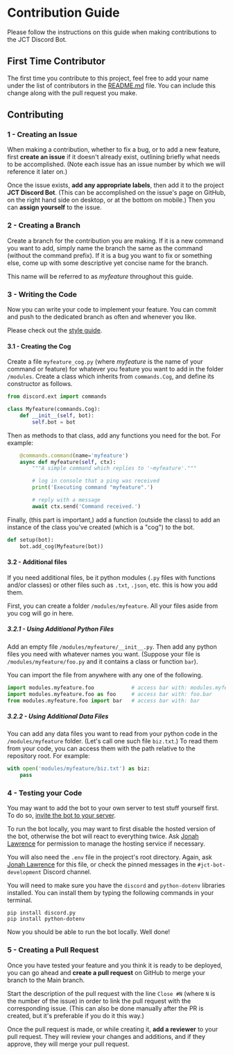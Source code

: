 # Contribution Guide

Please follow the instructions on this guide when making contributions to the JCT Discord Bot.

## First Time Contributor

The first time you contribute to this project, feel free to add your name under the list of contributors in the [README.md](README.md) file. You can include this change along with the pull request you make.

## Contributing

### 1 - Creating an Issue

When making a contribution, whether to fix a bug, or to add a new feature, first **create an issue** if it doesn't already exist, outlining briefly what needs to be accomplished. (Note each issue has an issue number by which we will reference it later on.)

Once the issue exists, **add any appropriate labels**, then add it to the project **JCT Discord Bot**. (This can be accomplished on the issue's page on GitHub, on the right hand side on desktop, or at the bottom on mobile.) Then you can **assign yourself** to the issue.

### 2 - Creating a Branch

Create a branch for the contribution you are making. If it is a new command you want to add, simply name the branch the same as the command (without the command prefix). If it is a bug you want to fix or something else, come up with some descriptive yet concise name for the branch.

This name will be referred to as _myfeature_ throughout this guide.

### 3 - Writing the Code

Now you can write your code to implement your feature. You can commit and push to the dedicated branch as often and whenever you like.

Please check out the [style guide](style_guide.md).

#### 3.1 - Creating the Cog

Create a file `myfeature_cog.py` (where _myfeature_ is the name of your command or feature) for whatever you feature you want to add in the folder `/modules`. Create a class which inherits from `commands.Cog`, and define its constructor as follows.

```py
from discord.ext import commands

class Myfeature(commands.Cog):
	def __init__(self, bot):
		self.bot = bot
```

Then as methods to that class, add any functions you need for the bot. For example:

```py
	@commands.command(name='myfeature')
	async def myfeature(self, ctx):
		"""A simple command which replies to '~myfeature'."""

		# log in console that a ping was received
		print('Executing command "myfeature".')

		# reply with a message
		await ctx.send('Command received.')
```

Finally, (this part is important,) add a function (outside the class) to add an instance of the class you've created (which is a "cog") to the bot.

```py
def setup(bot):
	bot.add_cog(Myfeature(bot))
```

#### 3.2 - Additional files

If you need additional files, be it python modules (`.py` files with functions and/or classes) or other files such as `.txt`, `.json`, etc. this is how you add them.

First, you can create a folder `/modules/myfeature`. All your files aside from you cog will go in here.

##### 3.2.1 - Using Additional Python Files

Add an empty file `/modules/myfeature/__init__.py`. Then add any python files you need with whatever names you want. (Suppose your file is `/modules/myfeature/foo.py` and it contains a class or function `bar`).

You can import the file from anywhere with any one of the following.

```py
import modules.myfeature.foo			# access bar with: modules.myfeature.foo.bar
import modules.myfeature.foo as foo		# access bar with: foo.bar
from modules.myfeature.foo import bar	# access bar with: bar
```

##### 3.2.2 - Using Additional Data Files

You can add any data files you want to read from your python code in the `/modules/myfeature` folder. (Let's call one such file `biz.txt`.) To read them from your code, you can access them with the path relative to the repository root. For example:

```py
with open('modules/myfeature/biz.txt') as biz:
	pass
```

### 4 - Testing your Code

You may want to add the bot to your own server to test stuff yourself first. To do so, [invite the bot to your server](https://discord.com/api/oauth2/authorize?client_id=796039233789100053&permissions=8&scope=bot).

To run the bot locally, you may want to first disable the hosted version of the bot, otherwise the bot will react to everything twice. Ask [Jonah Lawrence](https://github.com/DenverCoder1) for permission to manage the hosting service if necessary.

You will also need the `.env` file in the project's root directory. Again, ask [Jonah Lawrence](https://github.com/DenverCoder1) for this file, or check the pinned messages in the `#jct-bot-development` Discord channel.

You will need to make sure you have the `discord` and `python-dotenv` libraries installed. You can install them by typing the following commands in your terminal.

```
pip install discord.py
pip install python-dotenv
```

Now you should be able to run the bot locally. Well done!

### 5 - Creating a Pull Request

Once you have tested your feature and you think it is ready to be deployed, you can go ahead and **create a pull request** on GitHub to merge your branch to the Main branch.

Start the description of the pull request with the line `Close #N` (where `N` is the number of the issue) in order to link the pull request with the corresponding issue. (This can also be done manually after the PR is created, but it's preferable if you do it this way.)

Once the pull request is made, or while creating it, **add a reviewer** to your pull request. They will review your changes and additions, and if they approve, they will merge your pull request.
